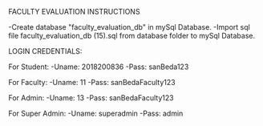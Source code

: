 FACULTY EVALUATION INSTRUCTIONS

-Create database "faculty_evaluation_db" in mySql Database.
-Import sql file faculty_evaluation_db (15).sql from database folder to mySql Database.

LOGIN CREDENTIALS:

For Student:
-Uname: 2018200836
-Pass: sanBeda123

For Faculty:
-Uname: 11
-Pass: sanBedaFaculty123

For Admin:
-Uname: 13
-Pass: sanBedaFaculty123

For Super Admin:
-Uname: superadmin
-Pass: admin
